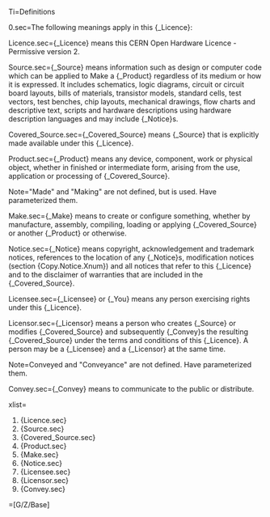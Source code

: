 
Ti=Definitions


0.sec=The following meanings apply in this {_Licence}:

Licence.sec={_Licence} means this CERN Open Hardware Licence - Permissive  version 2.

Source.sec={_Source} means information such as design or computer code which can be applied to Make a {_Product} regardless of its medium or how it is expressed. It includes schematics, logic diagrams, circuit or circuit board layouts, bills of materials, transistor models, standard cells, test vectors, test benches, chip layouts, mechanical drawings, flow charts and descriptive text, scripts and hardware descriptions using hardware description languages and may include {_Notice}s.

Covered_Source.sec={_Covered_Source} means {_Source} that is explicitly made available under this {_Licence}.

Product.sec={_Product} means any device, component, work or physical object, whether in finished or intermediate form, arising from the use, application or processing of {_Covered_Source}.

Note="Made" and "Making" are not defined, but is used.  Have parameterized them. 

Make.sec={_Make} means to create or configure something, whether by manufacture, assembly, compiling, loading or applying {_Covered_Source} or another {_Product} or otherwise.

Notice.sec={_Notice} means copyright, acknowledgement and trademark notices, references to the location of any {_Notice}s, modification notices (section {Copy.Notice.Xnum}) and all notices that refer to this {_Licence} and to the disclaimer of warranties that are included in the {_Covered_Source}.

Licensee.sec={_Licensee} or {_You}  means any person exercising rights under this {_Licence}.

Licensor.sec={_Licensor} means a person who creates {_Source} or modifies {_Covered_Source} and subsequently {_Convey}s the resulting {_Covered_Source} under the terms and conditions of this {_Licence}. A person may be a {_Licensee} and a {_Licensor} at the same time.

Note=Conveyed and "Conveyance" are not defined. Have parameterized them.

Convey.sec={_Convey} means to communicate to the public or distribute.


xlist=<ol><li>{Licence.sec}<li>{Source.sec}<li>{Covered_Source.sec}<li>{Product.sec}<li>{Make.sec}<li>{Notice.sec}<li>{Licensee.sec}<li>{Licensor.sec}<li>{Convey.sec}</ol>

=[G/Z/Base]

